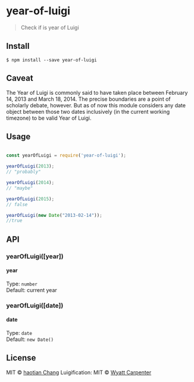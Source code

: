 # year-of-luigi

> Check if is year of Luigi

## Install

```
$ npm install --save year-of-luigi
```

## Caveat
The Year of Luigi is commonly said to have taken place between February 14, 2013 and March 18, 2014. The precise boundaries are a point of scholarly debate, however. But as of now this module considers any date object between those two dates inclusively (in the current working timezone) to be valid Year of Luigi.

## Usage

```js

const yearOfLuigi = require('year-of-luigi');

yearOfLuigi(2013);
// "probably"

yearOfLuigi(2014);
// "maybe"

yearOfLuigi(2015);
// false

yearOfLuigi(new Date("2013-02-14"));
//true


```
## API

### yearOfLuigi([year])

#### year

Type: `number`  
Default: current year

### yearOfLuigi([date])

#### date

Type: `date`  
Default: `new Date()`

## License

MIT © [haotian Chang](https://github.com/cht8687)
Luigification: MIT © [Wyatt Carpenter](https://github.com/wyattscarpenter)
